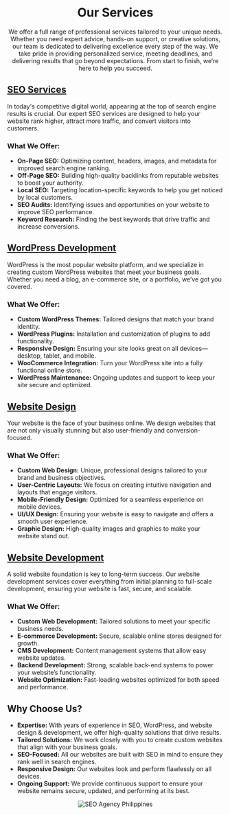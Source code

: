 <h1 align="center">Our Services</h1>
<p align="center">We offer a full range of professional services tailored to your unique needs. Whether you need expert advice, hands-on support, or creative solutions, our team is dedicated to delivering excellence every step of the way. We take pride in providing personalized service, meeting deadlines, and delivering results that go beyond expectations. From start to finish, we’re here to help you succeed.</p>

<h2><a href="https://github.com/ipresyo/seo/">SEO Services</a></h2>

<p>In today's competitive digital world, appearing at the top of search engine results is crucial. Our expert SEO services are designed to help your website rank higher, attract more traffic, and convert visitors into customers.</p>

<h3>What We Offer:</h3>

<ul>
  <li><strong>On-Page SEO:</strong> Optimizing content, headers, images, and metadata for improved search engine ranking.</li>
  <li><strong>Off-Page SEO:</strong> Building high-quality backlinks from reputable websites to boost your authority.</li>
  <li><strong>Local SEO:</strong> Targeting location-specific keywords to help you get noticed by local customers.</li>
  <li><strong>SEO Audits:</strong> Identifying issues and opportunities on your website to improve SEO performance.</li>
  <li><strong>Keyword Research:</strong> Finding the best keywords that drive traffic and increase conversions.</li>
</ul>



<h2><a href="https://github.com/ipresyo/wordpress-development/">WordPress Development</a></h2>

<p>WordPress is the most popular website platform, and we specialize in creating custom WordPress websites that meet your business goals. Whether you need a blog, an e-commerce site, or a portfolio, we’ve got you covered.</p>

<h3>What We Offer:</h3>
<ul>
  <li><strong>Custom WordPress Themes:</strong> Tailored designs that match your brand identity.</li>
  <li><strong>WordPress Plugins:</strong> Installation and customization of plugins to add functionality.</li>
  <li><strong>Responsive Design:</strong> Ensuring your site looks great on all devices—desktop, tablet, and mobile.</li>
  <li><strong>WooCommerce Integration:</strong> Turn your WordPress site into a fully functional online store.</li>
  <li><strong>WordPress Maintenance:</strong> Ongoing updates and support to keep your site secure and optimized.</li>
</ul>


<h2><a href="https://github.com/ipresyo/website-design/">Website Design</a></h2>

<p>Your website is the face of your business online. We design websites that are not only visually stunning but also user-friendly and conversion-focused.</p>

<h3>What We Offer:</h3>
<ul>
  <li><strong>Custom Web Design:</strong> Unique, professional designs tailored to your brand and business objectives.</li>
  <li><strong>User-Centric Layouts:</strong> We focus on creating intuitive navigation and layouts that engage visitors.</li>
  <li><strong>Mobile-Friendly Design:</strong> Optimized for a seamless experience on mobile devices.</li>
  <li><strong>UI/UX Design:</strong> Ensuring your website is easy to navigate and offers a smooth user experience.</li>
  <li><strong>Graphic Design:</strong> High-quality images and graphics to make your website stand out.</li>
</ul>



<h2><a href="https://github.com/ipresyo/website-development/">Website Development</a></h2>

<p>A solid website foundation is key to long-term success. Our website development services cover everything from initial planning to full-scale development, ensuring your website is fast, secure, and scalable.</p>

<h3>What We Offer:</h3>
<ul>
  <li><strong>Custom Web Development:</strong> Tailored solutions to meet your specific business needs.</li>
  <li><strong>E-commerce Development:</strong> Secure, scalable online stores designed for growth.</li>
  <li><strong>CMS Development:</strong> Content management systems that allow easy website updates.</li>
  <li><strong>Backend Development:</strong> Strong, scalable back-end systems to power your website’s functionality.</li>
  <li><strong>Website Optimization:</strong> Fast-loading websites optimized for both speed and performance.</li>
</ul>


<h2>Why Choose Us?</h2>

<ul>
  <li><strong>Expertise:</strong> With years of experience in SEO, WordPress, and website design & development, we offer high-quality solutions that drive results.</li>
  <li><strong>Tailored Solutions:</strong> We work closely with you to create custom websites that align with your business goals.</li>
  <li><strong>SEO-Focused:</strong> All our websites are built with SEO in mind to ensure they rank well in search engines.</li>
  <li><strong>Responsive Design:</strong> Our websites look and perform flawlessly on all devices.</li>
  <li><strong>Ongoing Support:</strong> We provide continuous support to ensure your website remains secure, updated, and performing at its best.</li>
</ul>

<p align="center">
  <a href="https://github.com/ipresyo" target="_blank" style="text-decoration: none;">
    <img src="https://img.shields.io/badge/View%20My%20GitHub-000000?style=for-the-badge&logo=github&logoColor=white" alt="SEO Agency Philippines">
  </a>
</p>

